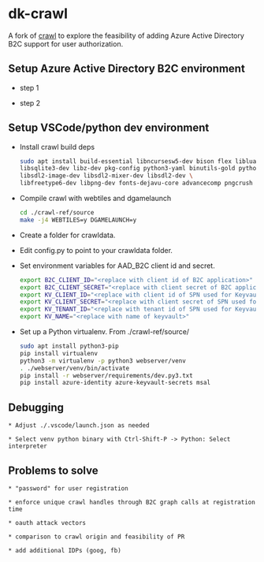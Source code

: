 # dk-crawl

A fork of [crawl](https://github.com/crawl/crawl.git) to explore the feasibility of adding Azure Active Directory B2C support for user authorization.

## Setup Azure Active Directory B2C environment

* step 1

* step 2

## Setup VSCode/python dev environment

* Install crawl build deps

    ```sh
    sudo apt install build-essential libncursesw5-dev bison flex liblua5.1-0-dev \
    libsqlite3-dev libz-dev pkg-config python3-yaml binutils-gold python-is-python3 \
    libsdl2-image-dev libsdl2-mixer-dev libsdl2-dev \
    libfreetype6-dev libpng-dev fonts-dejavu-core advancecomp pngcrush python3-pip
    ```

* Compile crawl with webtiles and dgamelaunch

    ```sh
    cd ./crawl-ref/source
    make -j4 WEBTILES=y DGAMELAUNCH=y
    ```

* Create a folder for crawldata.

* Edit config.py to point to your crawldata folder.

* Set environment variables for AAD_B2C client id and secret.

    ```sh
    export B2C_CLIENT_ID="<replace with client id of B2C application>"
    export B2C_CLIENT_SECRET="<replace with client secret of B2C application"
    export KV_CLIENT_ID="<replace with client id of SPN used for Keyvault authentication>"
    export KV_CLIENT_SECRET="<replace with client secret of SPN used for Keyvault authentication>"
    export KV_TENANT_ID="<replace with tenant id of SPN used for Keyvault authentication>"
    export KV_NAME="<replace with name of keyvault>"
    ```

* Set up a Python virtualenv. From ./crawl-ref/source/

    ```sh
    sudo apt install python3-pip
    pip install virtualenv
    python3 -m virtualenv -p python3 webserver/venv
    . ./webserver/venv/bin/activate
    pip install -r webserver/requirements/dev.py3.txt
    pip install azure-identity azure-keyvault-secrets msal
    ```

## Debugging

    * Adjust ./.vscode/launch.json as needed

    * Select venv python binary with Ctrl-Shift-P -> Python: Select interpreter

## Problems to solve

    * "password" for user registration

    * enforce unique crawl handles through B2C graph calls at registration time

    * oauth attack vectors

    * comparison to crawl origin and feasibility of PR

    * add additional IDPs (goog, fb)
